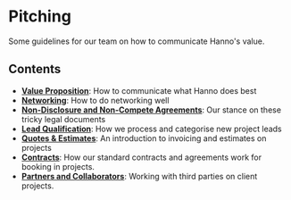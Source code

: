 # Pitching

Some guidelines for our team on how to communicate Hanno's value.

## Contents

- **[Value Proposition](/playbooks/ops/pitching/value-proposition.md)**: How to communicate what Hanno does best
- **[Networking](/playbooks/ops/pitching/networking.md)**: How to do networking well
- **[Non-Disclosure and Non-Compete Agreements](/playbooks/ops/pitching/nda-and-competition.md)**: Our stance on these tricky legal documents
- **[Lead Qualification](/playbooks/ops/pitching/lead-qualification.md)**: How we process and categorise new project leads
- **[Quotes & Estimates](/playbooks/ops/pitching/quotes-estimates.md)**: An introduction to invoicing and estimates on projects
- **[Contracts](/playbooks/ops/pitching/contracts.md)**: How our standard contracts and agreements work for booking in projects.
- **[Partners and Collaborators](/playbooks/ops/pitching/collaboration.md)**: Working with third parties on client projects.

